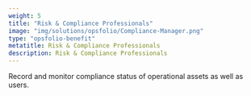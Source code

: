 ```yaml
---
weight: 5
title: "Risk & Compliance Professionals"
image: "img/solutions/opsfolio/Compliance-Manager.png"
type: "opsfolio-benefit"
metatitle: Risk & Compliance Professionals
description: Risk & Compliance Professionals
---
```

Record and monitor compliance status of operational assets as well as users.

